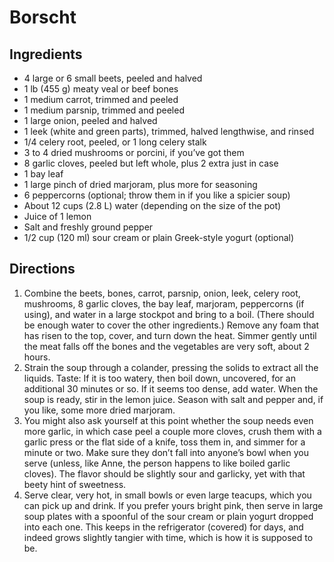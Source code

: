 # Borscht

## Ingredients
* 4 large or 6 small beets, peeled and halved
* 1 lb (455 g) meaty veal or beef bones
* 1 medium carrot, trimmed and peeled
* 1 medium parsnip, trimmed and peeled
* 1 large onion, peeled and halved
* 1 leek (white and green parts), trimmed, halved lengthwise, and rinsed
* 1/4 celery root, peeled, or 1 long celery stalk
* 3 to 4 dried mushrooms or porcini, if you’ve got them
* 8 garlic cloves, peeled but left whole, plus 2 extra just in case
* 1 bay leaf
* 1 large pinch of dried marjoram, plus more for seasoning
* 6 peppercorns (optional; throw them in if you like a spicier soup)
* About 12 cups (2.8 L) water (depending on the size of the pot)
* Juice of 1 lemon
* Salt and freshly ground pepper
* 1/2 cup (120 ml) sour cream or plain Greek-style yogurt (optional)

## Directions
1. Combine the beets, bones, carrot, parsnip, onion, leek, celery root, mushrooms, 8 garlic cloves, the bay leaf, marjoram, peppercorns (if using), and water in a large stockpot and bring to a boil. (There should be enough water to cover the other ingredients.) Remove any foam that has risen to the top, cover, and turn down the heat. Simmer gently until the meat falls off the bones and the vegetables are very soft, about 2 hours.
2. Strain the soup through a colander, pressing the solids to extract all the liquids. Taste: If it is too watery, then boil down, uncovered, for an additional 30 minutes or so. If it seems too dense, add water. When the soup is ready, stir in the lemon juice. Season with salt and pepper and, if you like, some more dried marjoram.
3. You might also ask yourself at this point whether the soup needs even more garlic, in which case peel a couple more cloves, crush them with a garlic press or the flat side of a knife, toss them in, and simmer for a minute or two. Make sure they don’t fall into anyone’s bowl when you serve (unless, like Anne, the person happens to like boiled garlic cloves). The flavor should be slightly sour and garlicky, yet with that beety hint of sweetness.
4.  Serve clear, very hot, in small bowls or even large teacups, which you can pick up and drink. If you prefer yours bright pink, then serve in large soup plates with a spoonful of the sour cream or plain yogurt dropped into each one. This keeps in the refrigerator (covered) for days, and indeed grows slightly tangier with time, which is how it is supposed to be.
